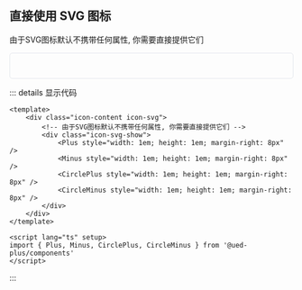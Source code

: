 ## 直接使用 SVG 图标

由于SVG图标默认不携带任何属性, 你需要直接提供它们

<div class="common-content icon-content icon-svg">
  <div class="icon-svg-show">
    <Plus style="width: 1em; height: 1em; margin-right: 8px" />
    <Minus style="width: 1em; height: 1em; margin-right: 8px" />
    <CirclePlus style="width: 1em; height: 1em; margin-right: 8px" />
    <CircleMinus style="width: 1em; height: 1em; margin-right: 8px" />
  </div>
</div>

<style lang="scss" scoped>
.icon-content {
  padding: 15px;
	border: 1px solid #e4e7ed;
	border-radius: 5px;
}
.icon-svg {
  padding: 15px;
}
.icon-svg-show {
  display: flex;
	svg {
		color: var(--color);
		fill: currentColor;
	}
}

</style>

::: details 显示代码

```vue
<template>
	<div class="icon-content icon-svg">
		<!-- 由于SVG图标默认不携带任何属性, 你需要直接提供它们 -->
		<div class="icon-svg-show">
			<Plus style="width: 1em; height: 1em; margin-right: 8px" />
			<Minus style="width: 1em; height: 1em; margin-right: 8px" />
			<CirclePlus style="width: 1em; height: 1em; margin-right: 8px" />
			<CircleMinus style="width: 1em; height: 1em; margin-right: 8px" />
		</div>
	</div>
</template>

<script lang="ts" setup>
import { Plus, Minus, CirclePlus, CircleMinus } from '@ued-plus/components'
</script>
```

:::

